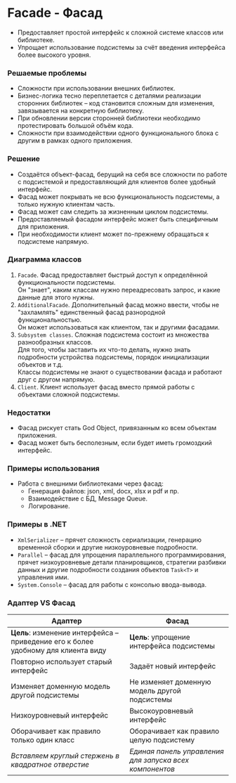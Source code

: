 ﻿# Facade - Фасад
* Предоставляет простой интерфейс к сложной системе классов или библиотеке.
* Упрощает использование подсистемы за счёт введения интерфейса более высокого уровня.

### Решаемые проблемы
* Сложности при использовании внешних библиотек.
* Бизнес-логика тесно переплетается с деталями реализации сторонних библиотек – код становится сложным для изменения, завязывается на конкретную библиотеку.
* При обновлении версии сторонней библиотеки необходимо протестировать большой объём кода.
* Сложности при взаимодействии одного функционального блока с другим в рамках одного приложения.

### Решение
* Создаётся объект-фасад, берущий на себя все сложности по работе с подсистемой и предоставляющий для клиентов более удобный интерфейс.
* Фасад может покрывать не всю функциональность подсистемы, а только нужную клиентам часть.
* Фасад может сам следить за жизненным циклом подсистемы.
* Предоставляемый фасадом интерфейс может быть специфичным для приложения.
* При необходимости клиент может по-прежнему обращаться к подсистеме напрямую.

### Диаграмма классов
1. `Facade`. Фасад предоставляет быстрый доступ к определённой функциональности подсистемы.  
Он "знает", каким классам нужно переадресовать запрос, и какие данные для этого нужны.
2. `AdditionalFacade`. Дополнительный фасад можно ввести, чтобы не "захламлять" единственный фасад разнородной функциональностью.  
Он может использоваться как клиентом, так и другими фасадами.
3. `Subsystem classes`. Сложная подсистема состоит из множества разнообразных классов.  
Для того, чтобы заставить их что-то делать, нужно знать подробности устройства подсистемы, порядок инициализации объектов и т.д.  
Классы подсистемы не знают о существовании фасада и работают друг с другом напрямую.
4. `Client`. Клиент использует фасад вместо прямой работы с объектами сложной подсистемы.

### Недостатки
* Фасад рискует стать God Object, привязанным ко всем объектам приложения.
* Фасад может быть бесполезным, если будет иметь громоздкий интерфейс.

### Примеры использования
* Работа с внешними библиотеками через фасад:
  * Генерация файлов: json, xml, docx, xlsx и pdf и пр.
  * Взаимодействие с БД, Message Queue.
  * Логирование.

### Примеры в .NET
* `XmlSerializer` – прячет сложность сериализации, генерацию временной сборки и другие низкоуровневые подробности.
* `Parallel` – фасад для упрощения параллельного программирования, прячет низкоуровневые детали планировщиков, стратегии разбивки данных и другие подробности создания объектов `Task<T>` и управления ими.
* `System.Console` – фасад для работы с консолью ввода-вывода.

### Адаптер VS Фасад
| Адаптер                                                                           | Фасад                                                   |
|-----------------------------------------------------------------------------------|---------------------------------------------------------|
| **Цель**: изменение интерфейса – приведение его к более удобному для клиента виду | **Цель**: упрощение интерфейса подсистемы               |
| Повторно использует старый интерфейс                                              | Задаёт новый интерфейс                                  |
| Изменяет доменную модель другой подсистемы                                        | Не изменяет доменную модель другой подсистемы           |
| Низкоуровневый интерфейс                                                          | Высокоуровневый интерфейс                               |
| Оборачивает как правило только один класс                                         | Оборачивает как правило целую подсистему                |
| _Вставляем круглый стержень в квадратное отверстие_                               | _Единая панель управления для запуска всех компонентов_ |
